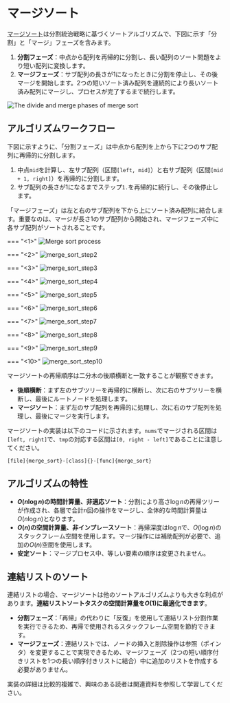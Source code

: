 # マージソート

<u>マージソート</u>は分割統治戦略に基づくソートアルゴリズムで、下図に示す「分割」と「マージ」フェーズを含みます。

1. **分割フェーズ**：中点から配列を再帰的に分割し、長い配列のソート問題をより短い配列に変換します。
2. **マージフェーズ**：サブ配列の長さが1になったときに分割を停止し、その後マージを開始します。2つの短いソート済み配列を連続的により長いソート済み配列にマージし、プロセスが完了するまで続行します。

![The divide and merge phases of merge sort](merge_sort.assets/merge_sort_overview.png)

## アルゴリズムワークフロー

下図に示すように、「分割フェーズ」は中点から配列を上から下に2つのサブ配列に再帰的に分割します。

1. 中点`mid`を計算し、左サブ配列（区間`[left, mid]`）と右サブ配列（区間`[mid + 1, right]`）を再帰的に分割します。
2. サブ配列の長さが1になるまでステップ`1.`を再帰的に続行し、その後停止します。

「マージフェーズ」は左と右のサブ配列を下から上にソート済み配列に結合します。重要なのは、マージが長さ1のサブ配列から開始され、マージフェーズ中に各サブ配列がソートされることです。

=== "<1>"
    ![Merge sort process](merge_sort.assets/merge_sort_step1.png)

=== "<2>"
    ![merge_sort_step2](merge_sort.assets/merge_sort_step2.png)

=== "<3>"
    ![merge_sort_step3](merge_sort.assets/merge_sort_step3.png)

=== "<4>"
    ![merge_sort_step4](merge_sort.assets/merge_sort_step4.png)

=== "<5>"
    ![merge_sort_step5](merge_sort.assets/merge_sort_step5.png)

=== "<6>"
    ![merge_sort_step6](merge_sort.assets/merge_sort_step6.png)

=== "<7>"
    ![merge_sort_step7](merge_sort.assets/merge_sort_step7.png)

=== "<8>"
    ![merge_sort_step8](merge_sort.assets/merge_sort_step8.png)

=== "<9>"
    ![merge_sort_step9](merge_sort.assets/merge_sort_step9.png)

=== "<10>"
    ![merge_sort_step10](merge_sort.assets/merge_sort_step10.png)

マージソートの再帰順序は二分木の後順横断と一致することが観察できます。

- **後順横断**：まず左のサブツリーを再帰的に横断し、次に右のサブツリーを横断し、最後にルートノードを処理します。
- **マージソート**：まず左のサブ配列を再帰的に処理し、次に右のサブ配列を処理し、最後にマージを実行します。

マージソートの実装は以下のコードに示されます。`nums`でマージされる区間は`[left, right]`で、`tmp`の対応する区間は`[0, right - left]`であることに注意してください。

```src
[file]{merge_sort}-[class]{}-[func]{merge_sort}
```

## アルゴリズムの特性

- **$O(n \log n)$の時間計算量、非適応ソート**：分割により高さ$\log n$の再帰ツリーが作成され、各層で合計$n$回の操作をマージし、全体的な時間計算量は$O(n \log n)$となります。
- **$O(n)$の空間計算量、非インプレースソート**：再帰深度は$\log n$で、$O(\log n)$のスタックフレーム空間を使用します。マージ操作には補助配列が必要で、追加の$O(n)$空間を使用します。
- **安定ソート**：マージプロセス中、等しい要素の順序は変更されません。

## 連結リストのソート

連結リストの場合、マージソートは他のソートアルゴリズムよりも大きな利点があります。**連結リストソートタスクの空間計算量を$O(1)$に最適化できます**。

- **分割フェーズ**：「再帰」の代わりに「反復」を使用して連結リスト分割作業を実行できるため、再帰で使用されるスタックフレーム空間を節約できます。
- **マージフェーズ**：連結リストでは、ノードの挿入と削除操作は参照（ポインタ）を変更することで実現できるため、マージフェーズ（2つの短い順序付きリストを1つの長い順序付きリストに結合）中に追加のリストを作成する必要がありません。

実装の詳細は比較的複雑で、興味のある読者は関連資料を参照して学習してください。
